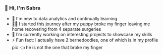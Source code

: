 ### 👋 Hi, I'm Sabra

 - 🌱 I'm new to data analytics and continually learning
 - 🐕‍🦺 I started this journey after my puppy broke my finger leaving me home recovering from 4 separate surgeries
 - 🔭 I’m currently working on interesting projects to showcase my skills
 -  ⚡ Fun fact: I actually have 2 bernedoodles, one of which is in my profile pic 👈 he is not the one that broke my finger
  
  
